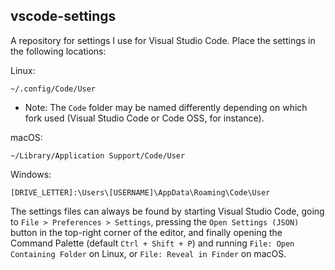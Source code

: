 vscode-settings
---------------

A repository for settings I use for Visual Studio Code. Place the settings in the following locations:

Linux:
    
    ~/.config/Code/User
    
* Note: The `Code` folder may be named differently depending on which fork used (Visual Studio Code or Code OSS, for instance).

macOS:
    
    ~/Library/Application Support/Code/User

Windows:
    
    [DRIVE_LETTER]:\Users\[USERNAME]\AppData\Roaming\Code\User

The settings files can always be found by starting Visual Studio Code, going to `File > Preferences > Settings`, pressing the `Open Settings (JSON)` button in the top-right corner of the editor, and finally opening the Command Palette (default `Ctrl + Shift + P`) and running `File: Open Containing Folder` on Linux, or `File: Reveal in Finder` on macOS.
